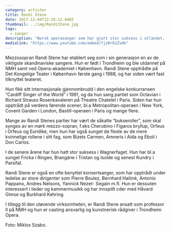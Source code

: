 ```yaml
---
category: artister
title: Randi Stene
date: 2017-12-04T12:28:12.048Z
thumbnail: ../img/RandiStene.jpg
tags:
  - sanger
description: "Norsk operasanger som har gjort stor suksess i utlandet, spesielt ved Den Kongelige Opera i København."
medialink: "https://www.youtube.com/embed/fjzRr61ZsHk"
---
```


Mezzosopran Randi Stene har etablert seg som i sin generasjon en av de viktigste skandinaviske sangere. Hun er født i Trondheim og ble utdannet på NMH samt ved Opera-akademiet i København. Randi Stene opptrådte på Det Kongelige Teater i København første gang i 1988, og har siden vært fast tilknyttet teateret.

Hun fikk sitt internasjonale gjennombrudd i den engelske konkurransen “Cardiff Singer of the World” i 1991, og da hun sang partiet som Octavian i Richard Strauss Rosenkavaleren på Theatre Chatelet i Paris. Siden har hun opptrådt på verdens førende scener, bl.a Metropolitan-operaen i New York, Covent Garden i London, Bastill-operaen i Paris og mange flere.

Mange av Randi Stenes partier har vært de såkalte “bukseroller”, som skal synges av en mørk mezzo-sopran, f.eks Cherubino i Figaros bryllup, Orfeus i Orfeus og Euridike, men hun har også sunget de fleste av de mere kvinnelige rollene i sitt fag, som Bizets Carmen, Amneris i Aida og Eboli i Don Carlos.

I de senere årene har hun hatt stor suksess i Wagnerfaget. Hun har bl.a sunget Fricka i Ringen, Brangäne i Tristan og Isolde og senest Kundry i Parsifal.

Randi Stene er også en ofte benyttet konsertsanger, som har opptrådt under ledelse av store dirigenter som Pierre Boulez, Bernhard Haitink, Antonio Pappano, Andres Nelsons, Yannick Nezet- Segain m.fl. Hun er dessuten interessert i lieder og kammermusikk og har innspillt cder med Håvard Gimse og Burkhard Kehring.

I tillegg til den utøvende virksomheten, er Randi Stene ansatt som professor II på NMH og hun er casting ansvarlig og kunstnerisk rådgiver i Trondheim Opera.

Foto: Miklos Szabo.
